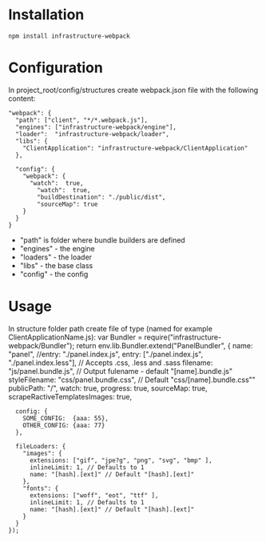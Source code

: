 Installation
============

    npm install infrastructure-webpack


Configuration
=============

In project_root/config/structures create webpack.json file with the following content:

    "webpack": {
      "path": ["client", "*/*.webpack.js"],
      "engines": ["infrastructure-webpack/engine"],
      "loader":  "infrastructure-webpack/loader",
      "libs": {
        "ClientApplication": "infrastructure-webpack/ClientApplication"
      },

      "config": {
        "webpack": {
          "watch":  true,
            "watch":  true,
            "buildDestination": "./public/dist",
            "sourceMap": true
        }
      }
    }

- "path" is folder where bundle builders are defined
- "engines" - the engine
- "loaders" - the loader
- "libs"    - the base class
- "config"  - the config


Usage
=====

In structure folder path create file of type (named for example ClientApplicationName.js):
    var Bundler = require("infrastructure-webpack/Bundler");
    return env.lib.Bundler.extend("PanelBundler", {
      name: "panel",
      //entry: "./panel.index.js",
      entry: ["./panel.index.js", "./panel.index.less"], // Accepts .css, .less and .sass
      filename: "js/panel.bundle.js", // Output fulename - default "[name].bundle.js"
      styleFilename: "css/panel.bundle.css", // Default "css/[name].bundle.css""
      publicPath: "/",
      watch: true,
      progress: true,
      sourceMap: true,
      scrapeRactiveTemplatesImages: true,

      config: {
        SOME_CONFIG:  {aaa: 55},
        OTHER_CONFIG: {aaa: 77}
      },

      fileLoaders: {
        "images": {
          extensions: ["gif", "jpe?g", "png", "svg", "bmp" ],
          inlineLimit: 1, // Defaults to 1
          name: "[hash].[ext]" // Default "[hash].[ext]"
        },
        "fonts": {
          extensions: ["woff", "eot", "ttf" ],
          inlineLimit: 1, // Defaults to 1
          name: "[hash].[ext]" // Default "[hash].[ext]"
        }
      }
    });

